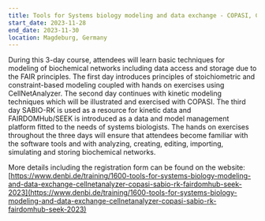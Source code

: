 ```yaml
---
title: Tools for Systems biology modeling and data exchange - COPASI, CellNetAnalyzer, SABIO-RK, FAIRDOMHub/SEEK
start_date: 2023-11-28
end_date: 2023-11-30
location: Magdeburg, Germany
---
```


During this 3-day course, attendees will learn basic techniques for modeling of biochemical networks including data access and storage due to the FAIR principles. 
The first day introduces principles of stoichiometric and constraint-based modeling coupled with hands on exercises using CellNetAnalyzer. The second day continues 
with kinetic modeling techniques which will be illustrated and exercised with COPASI. The third day SABIO-RK is used as a resource for kinetic data and FAIRDOMHub/SEEK 
is introduced as a data and model management platform fitted to the needs of systems biologists. The hands on exercises throughout the three days will ensure 
that attendees become familiar with the software tools and with analyzing, creating, editing, importing, simulating and storing biochemical networks.

More details including the registration form can be found on the 
website: [https://www.denbi.de/training/1600-tools-for-systems-biology-modeling-and-data-exchange-cellnetanalyzer-copasi-sabio-rk-fairdomhub-seek-2023](https://www.denbi.de/training/1600-tools-for-systems-biology-modeling-and-data-exchange-cellnetanalyzer-copasi-sabio-rk-fairdomhub-seek-2023)
